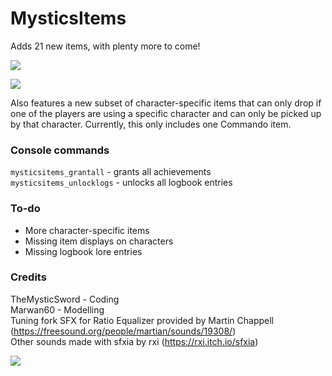 # MysticsItems
Adds 21 new items, with plenty more to come!  

![](https://i.imgur.com/qbVukcN.png)  

![](https://i.imgur.com/WYCK8vE.gif)  

Also features a new subset of character-specific items that can only drop if one of the players are using a specific character and can only be picked up by that character. Currently, this only includes one Commando item.

### Console commands
`mysticsitems_grantall` - grants all achievements  
`mysticsitems_unlocklogs` - unlocks all logbook entries  

### To-do
* More character-specific items  
* Missing item displays on characters  
* Missing logbook lore entries  

### Credits
TheMysticSword - Coding  
Marwan60 - Modelling  
Tuning fork SFX for Ratio Equalizer provided by Martin Chappell (https://freesound.org/people/martian/sounds/19308/)  
Other sounds made with sfxia by rxi (https://rxi.itch.io/sfxia)  
  
![](https://i.imgur.com/gBBfdeO.png)
